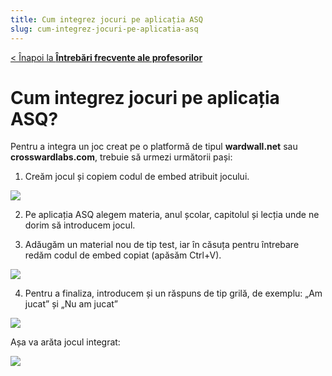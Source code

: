 ```yaml
---
title: Cum integrez jocuri pe aplicația ASQ
slug: cum-integrez-jocuri-pe-aplicatia-asq
---
```


[< Înapoi la **Întrebări frecvente ale profesorilor**](/intrebari-frecvente-ale-profesorilor/)

# Cum integrez jocuri pe aplicația ASQ?

Pentru a integra un joc creat pe o platformă de tipul **wardwall.net** sau **crosswardlabs.com**, trebuie să urmezi următorii pași:

1. Creăm jocul și copiem codul de embed atribuit jocului.

![](/img/screen-shot-2020-07-09-at-7.53.48-pm.png)

2. Pe aplicația ASQ alegem materia, anul școlar, capitolul și lecția unde ne dorim să introducem jocul.

3. Adăugăm un material nou de tip test, iar în căsuța pentru întrebare redăm codul de embed copiat (apăsăm Ctrl+V).

![](/img/screen-shot-2020-07-09-at-7.55.34-pm.png)

4. Pentru a finaliza, introducem și un răspuns de tip grilă, de exemplu: „Am jucat” și „Nu am jucat”

![](/img/screen-shot-2020-07-09-at-7.56.33-pm.png)

Așa va arăta jocul integrat:

![](/img/screen-shot-2020-07-09-at-7.57.16-pm.png)
